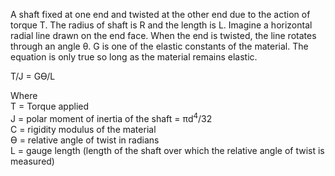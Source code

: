  A shaft fixed at one end and twisted at the other end due to the action of torque T. The radius of shaft is R and the length is L.
Imagine a horizontal radial line drawn on the end face. When the end is twisted, the line rotates through an angle θ.
G is one of the elastic constants of the material. The equation is only true so long as the material remains elastic.
<br>


T/J = Gϴ/L <br>

Where <br>
T = Torque applied <br>
J = polar moment of inertia of the shaft = πd<sup>4</sup>/32 <br>
C = rigidity modulus of the material <br>
ϴ = relative angle of twist in radians <br>
L = gauge length (length of the shaft over which the relative angle of twist is measured) <br>




